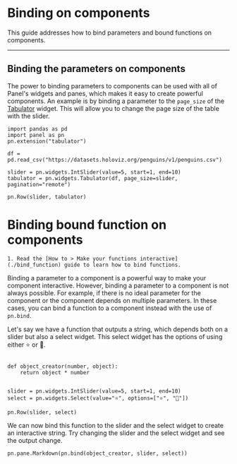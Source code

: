 # Binding on components

This guide addresses how to bind parameters and bound functions on components.

---

## Binding the parameters on components

The power to binding parameters to components can be used with all of Panel's widgets and panes, which makes it easy to create powerful components. An example is by binding a parameter to the `page_size` of the [Tabulator](../../reference/widgets/Tabulator) widget. This will allow you to change the page size of the table with the slider.

```{pyodide}
import pandas as pd
import panel as pn
pn.extension("tabulator")

df = pd.read_csv("https://datasets.holoviz.org/penguins/v1/penguins.csv")

slider = pn.widgets.IntSlider(value=5, start=1, end=10)
tabulator = pn.widgets.Tabulator(df, page_size=slider, pagination="remote")

pn.Row(slider, tabulator)
```

# Binding bound function on components

```{admonition} Prerequisites
1. Read the [How to > Make your functions interactive](./bind_function) guide to learn how to bind functions.
```

Binding a parameter to a component is a powerful way to make your component interactive. However, binding a parameter to a component is not always possible. For example, if there is no ideal parameter for the component or the component depends on multiple parameters. In these cases, you can bind a function to a component instead with the use of `pn.bind`.

Let's say we have a function that outputs a string, which depends both on a slider but also a select widget.
This select widget has the options of using either ⭐ or 🐘.

```{pyodide}

def object_creator(number, object):
    return object * number


slider = pn.widgets.IntSlider(value=5, start=1, end=10)
select = pn.widgets.Select(value="⭐", options=["⭐", "🐘"])

pn.Row(slider, select)
```

We can now bind this function to the slider and the select widget to create an interactive string. Try changing the slider and the select widget and see the output change.

```{pyodide}
pn.pane.Markdown(pn.bind(object_creator, slider, select))
```
